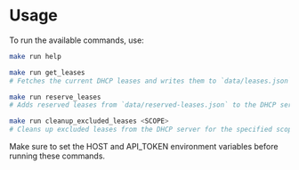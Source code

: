 # Usage

To run the available commands, use:

```sh
make run help
```

```sh
make run get_leases
# Fetches the current DHCP leases and writes them to `data/leases.json`.
```

```sh
make run reserve_leases
# Adds reserved leases from `data/reserved-leases.json` to the DHCP server.
```

```sh
make run cleanup_excluded_leases <SCOPE>
# Cleans up excluded leases from the DHCP server for the specified scope.
```

Make sure to set the HOST and API_TOKEN environment variables before running these commands.